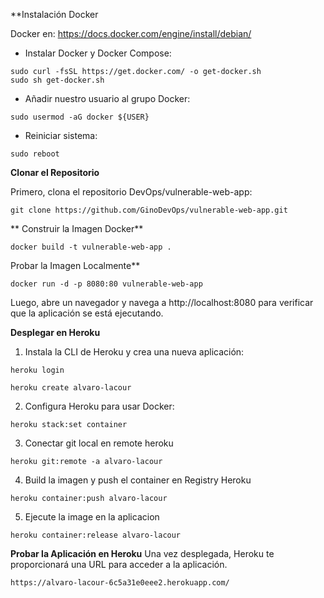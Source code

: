  **Instalación Docker

Docker en: https://docs.docker.com/engine/install/debian/ 

- Instalar Docker y Docker Compose: 

```
sudo curl -fsSL https://get.docker.com/ -o get-docker.sh
sudo sh get-docker.sh 
```

- Añadir nuestro usuario al grupo Docker: 

```
sudo usermod -aG docker ${USER} 
```

- Reiniciar sistema: 

```
sudo reboot 
```


**Clonar el Repositorio**

Primero, clona el repositorio DevOps/vulnerable-web-app:

```
git clone https://github.com/GinoDevOps/vulnerable-web-app.git
```

** Construir la Imagen Docker**


```
docker build -t vulnerable-web-app .
```

 Probar la Imagen Localmente**

```
docker run -d -p 8080:80 vulnerable-web-app
```

Luego, abre un navegador y navega a http://localhost:8080 para verificar que la aplicación se está ejecutando.


**Desplegar en Heroku**


1. Instala la CLI de Heroku y crea una nueva aplicación:

```
heroku login

heroku create alvaro-lacour

```
2. Configura Heroku para usar Docker:

```
heroku stack:set container
```

3. Conectar git local en remote heroku
```
heroku git:remote -a alvaro-lacour
```
4. Build la imagen y push el container en Registry Heroku
```
heroku container:push alvaro-lacour
```
5. Ejecute la image en la aplicacion

```
heroku container:release alvaro-lacour
```

**Probar la Aplicación en Heroku**
Una vez desplegada, Heroku te proporcionará una URL para acceder a la aplicación. 

```
https://alvaro-lacour-6c5a31e0eee2.herokuapp.com/
```


